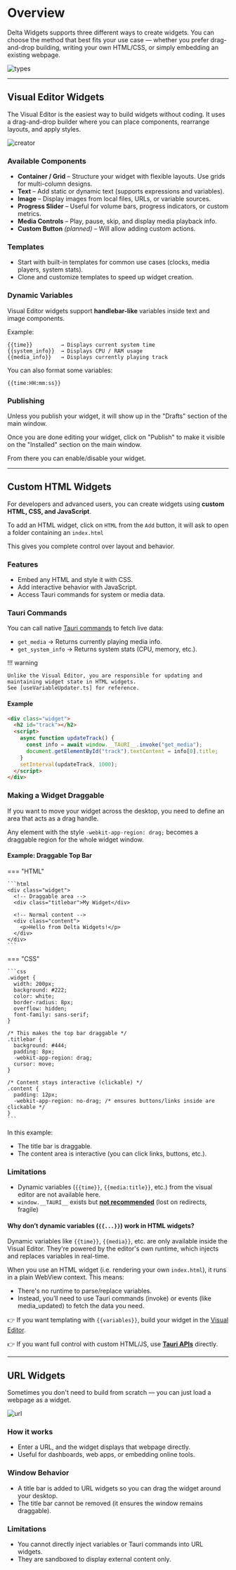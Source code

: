 # Overview

Delta Widgets supports three different ways to create widgets. You can choose the method that best fits your use case — whether you prefer drag-and-drop building, writing your own HTML/CSS, or simply embedding an existing webpage.

![types](./img/widget_types.png)

---

## Visual Editor Widgets

The Visual Editor is the easiest way to build widgets without coding. It uses a drag-and-drop builder where you can place components, rearrange layouts, and apply styles.

![creator](./img/ss-creator.png)

### Available Components

- **Container / Grid** – Structure your widget with flexible layouts. Use grids for multi-column designs.
- **Text** – Add static or dynamic text (supports expressions and variables).
- **Image** – Display images from local files, URLs, or variable sources.
- **Progress Slider** – Useful for volume bars, progress indicators, or custom metrics.
- **Media Controls** – Play, pause, skip, and display media playback info.
- **Custom Button** _(planned)_ – Will allow adding custom actions.

### Templates

- Start with built-in templates for common use cases (clocks, media players, system stats).
- Clone and customize templates to speed up widget creation.

### Dynamic Variables

Visual Editor widgets support **handlebar-like** variables inside text and image components.

Example:

```
{{time}}         → Displays current system time
{{system_info}}  → Displays CPU / RAM usage
{{media_info}}   → Displays currently playing track
```

You can also format some variables:

```
{{time:HH:mm:ss}}
```

### Publishing

Unless you publish your widget, it will show up in the "Drafts" section of the main window.

Once you are done editing your widget, click on "Publish" to make it visible on the "Installed" section on the main window.

From there you can enable/disable your widget.

---

## Custom HTML Widgets

For developers and advanced users, you can create widgets using **custom HTML, CSS, and JavaScript**.

To add an HTML widget, click on `HTML` from the `Add` button, it will ask to open a folder containing an `index.html`

This gives you complete control over layout and behavior.

### Features

- Embed any HTML and style it with CSS.
- Add interactive behavior with JavaScript.
- Access Tauri commands for system or media data.

### Tauri Commands

You can call native [Tauri commands](/commands) to fetch live data:

- `get_media` → Returns currently playing media info.
- `get_system_info` → Returns system stats (CPU, memory, etc.).

!!! warning

    Unlike the Visual Editor, you are responsible for updating and maintaining widget state in HTML widgets.
    See [useVariableUpdater.ts] for reference.

[useVariableUpdater.ts]: https://github.com/amaan-mohib/delta-widgets/blob/main/src/widget/useVariableUpdater.ts#L89

#### Example

```html
<div class="widget">
  <h2 id="track"></h2>
  <script>
    async function updateTrack() {
      const info = await window.__TAURI__.invoke("get_media");
      document.getElementById("track").textContent = info[0].title;
    }
    setInterval(updateTrack, 1000);
  </script>
</div>
```

### Making a Widget Draggable

If you want to move your widget across the desktop, you need to define an area that acts as a drag handle.

Any element with the style `-webkit-app-region: drag;` becomes a draggable region for the whole widget window.

#### Example: Draggable Top Bar

=== "HTML"

    ```html
    <div class="widget">
      <!-- Draggable area -->
      <div class="titlebar">My Widget</div>

      <!-- Normal content -->
      <div class="content">
        <p>Hello from Delta Widgets!</p>
      </div>
    </div>
    ```

=== "CSS"

    ```css
    .widget {
      width: 200px;
      background: #222;
      color: white;
      border-radius: 8px;
      overflow: hidden;
      font-family: sans-serif;
    }

    /* This makes the top bar draggable */
    .titlebar {
      background: #444;
      padding: 8px;
      -webkit-app-region: drag;
      cursor: move;
    }

    /* Content stays interactive (clickable) */
    .content {
      padding: 12px;
      -webkit-app-region: no-drag; /* ensures buttons/links inside are clickable */
    }
    ```

In this example:

- The title bar is draggable.
- The content area is interactive (you can click links, buttons, etc.).

### Limitations

- Dynamic variables (`{{time}}`, `{{media:title}}`, etc.) from the visual editor are not available here.
- `window.__TAURI__` exists but [**not recommended**](/commands/#best-practices) (lost on redirects, fragile)

#### Why don’t dynamic variables (`{{...}}`) work in HTML widgets?

Dynamic variables like `{{time}}`, `{{media}}`, etc. are only available inside the Visual Editor.
They're powered by the editor's own runtime, which injects and replaces variables in real-time.

When you use an HTML widget (i.e. rendering your own `index.html`), it runs in a plain WebView context.
This means:

- There's no runtime to parse/replace variables.
- Instead, you’ll need to use Tauri commands (invoke) or events (like media_updated) to fetch the data you need.

👉 If you want templating with `{{variables}}`, build your widget in the [Visual Editor](#visual-editor-widgets).

👉 If you want full control with custom HTML/JS, use [**Tauri APIs**](/commands/#recommended-approach) directly.

---

## URL Widgets

Sometimes you don't need to build from scratch — you can just load a webpage as a widget.

![url](./img/url_widget.png)

### How it works

- Enter a URL, and the widget displays that webpage directly.
- Useful for dashboards, web apps, or embedding online tools.

### Window Behavior

- A title bar is added to URL widgets so you can drag the widget around your desktop.
- The title bar cannot be removed (it ensures the window remains draggable).

### Limitations

- You cannot directly inject variables or Tauri commands into URL widgets.
- They are sandboxed to display external content only.
